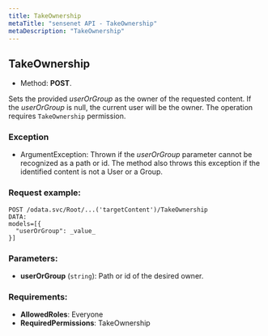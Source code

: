 ```yaml
---
title: TakeOwnership
metaTitle: "sensenet API - TakeOwnership"
metaDescription: "TakeOwnership"
---
```


## TakeOwnership
- Method: **POST**.

Sets the provided _userOrGroup_ as the owner of the requested content.
 If the _userOrGroup_ is null, the current user will be the owner.
 The operation requires `TakeOwnership` permission.
 

### Exception
- ArgumentException: Thrown if the _userOrGroup_ parameter cannot be recognized
 as a path or id. The method also throws this exception if the identified content is not a User or a Group.

### Request example:

```
POST /odata.svc/Root/...('targetContent')/TakeOwnership
DATA:
models=[{
  "userOrGroup": _value_
}]
```
### Parameters:
- **userOrGroup** (`string`): Path or id of the desired owner.

### Requirements:
- **AllowedRoles**: Everyone
- **RequiredPermissions**: TakeOwnership


